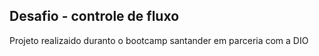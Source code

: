 ## Desafio - controle de fluxo

Projeto realizaido duranto o bootcamp santander em parceria com a DIO